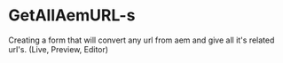 # GetAllAemURL-s
Creating a form that will convert any url from aem and give all it's related url's. (Live, Preview, Editor)
